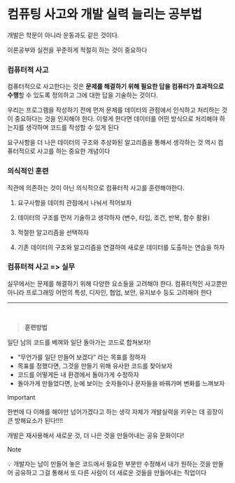 # 컴퓨팅 사고와 개발 실력 늘리는 공부법

개발은 학문이 아니라 운동과도 같은 것이다.

이론공부와 실전을 꾸준하게 적절히 하는 것이 중요하다

### 컴퓨터적 사고

컴퓨터적으로 사고한다는 것은 **문제를 해결하기 위해 필요한 답을 컴퓨터가 효과적으로 수행**할 수 있도록 정의하고 그에 대한 답을 기술하는 것이다.

우리는 프로그램을 작성하기 전에 먼저 문제를 데이터의 관점에서 인식하고 처리하는 것이 중요하다는 것을 인지해야 한다. 이렇게 한다면 데이터를 어떤 방식으로 처리해야 하는지를 생각하며 코드를 작성할 수 있게 된다

요구사항을 더 나은 데이터의 구조와 추상화된 알고리즘을 통해서 생각하는 것 역시 컴퓨터적으로 사고를 하는 중요한 개념이다

### 의식적인 훈련

직관에 의존하는 것이 아닌 의식적으로 컴퓨터적 사고를 훈련해야한다.

1. 요구사항을 데이틔 관점에서 나눠서 적어보자

2. 데이터의 구조를 먼저 기술하고 생각하자 (변수, 타입, 조건, 반복, 함수 활용)

3. 적절한 알고리즘을 선택하자
4. 기존 데이터의 구조와 알고리즘을 연결하여 새로운 데이터를 도출하는 연습을 하자

### 컴퓨터적 사고 => 실무

실무에서는 문제를 해결하기 위해 다양한 요소들을 고려해야 한다. 컴퓨터적인 사고뿐만 아니라 프로그래밍 어언의 특성, 디자인, 협업, 보안, 유지보수 등도 고려해야 한다<br/>

---

<br/>

> **훈련방법**

일단 남의 코드를 베껴와 일단 돌아가는 코드로 합쳐보자!

- “무언가를 일단 만들어 보겠다” 라는 목표를 정하자
- 목표를 정했다면, 그것을 만들기 위해 유사한 코드를 찾아보자
- 코드를 어떻게든 내 환경에서 돌아가게 수정하자
- 돌아가게 만들었다면, 눈에 보이는 숫자들이나 문자들을 바꿔가며 변화를 느껴보자

> [!IMPORTANT]
> 한번에 다 이해를 해야만 넘어가겠다고 하는 생각 자체가 개발실력을 키우는 데 굉장이 큰 방해요소가 된다!!!!

개발은 재사용해서 새로운 것, 더 나은 것을 만들어내는 공유 문화이다!<br/>

> [!NOTE]
> 💡 개발자는 남이 만들어 놓은 코드에서 필요한 부분만 수정해서 내가 원하는 것을 만들어 공유하고 그걸 통해서 또 다른 사람이 더 새로운 것들을 만들어내는 직업이다


